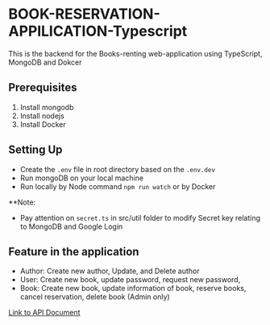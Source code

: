 # BOOK-RESERVATION-APPlLICATION-Typescript

This is the backend for the Books-renting web-application using TypeScript, MongoDB and Dokcer

## Prerequisites

1. Install mongodb
2. Install nodejs
3. Install Docker

## Setting Up

- Create the `.env` file in root directory based on the `.env.dev`
- Run mongoDB on your local machine
- Run locally by Node command `npm run watch` or by Docker

\*\*Note:

- Pay attention on `secret.ts` in src/util folder to modify Secret key relating to MongoDB and Google Login

## Feature in the application

- Author: Create new author, Update, and Delete author
- User: Create new book, update password, request new password,
- Book: Create new book, update information of book, reserve books, cancel reservation, delete book (Admin only)

[Link to API Document](https://github.com/riofed5/API-document) 
